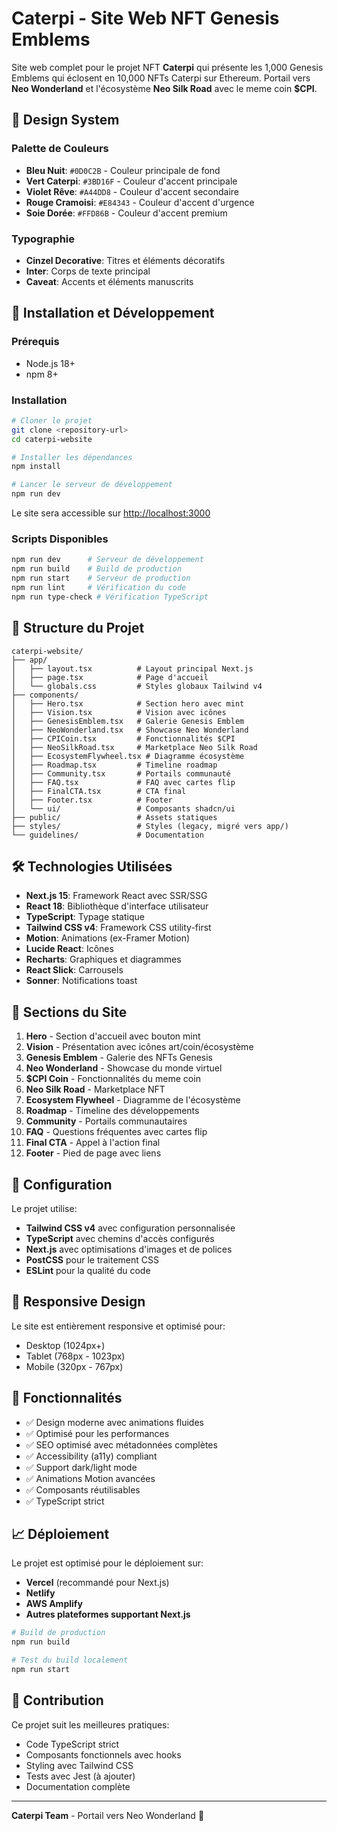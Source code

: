 # Caterpi - Site Web NFT Genesis Emblems

Site web complet pour le projet NFT **Caterpi** qui présente les 1,000 Genesis Emblems qui éclosent en 10,000 NFTs Caterpi sur Ethereum. Portail vers **Neo Wonderland** et l'écosystème **Neo Silk Road** avec le meme coin **$CPI**.

## 🎨 Design System

### Palette de Couleurs
- **Bleu Nuit**: `#0D0C2B` - Couleur principale de fond
- **Vert Caterpi**: `#3BD16F` - Couleur d'accent principale
- **Violet Rêve**: `#A44DD8` - Couleur d'accent secondaire
- **Rouge Cramoisi**: `#E84343` - Couleur d'accent d'urgence
- **Soie Dorée**: `#FFD86B` - Couleur d'accent premium

### Typographie
- **Cinzel Decorative**: Titres et éléments décoratifs
- **Inter**: Corps de texte principal
- **Caveat**: Accents et éléments manuscrits

## 🚀 Installation et Développement

### Prérequis
- Node.js 18+ 
- npm 8+

### Installation
```bash
# Cloner le projet
git clone <repository-url>
cd caterpi-website

# Installer les dépendances
npm install

# Lancer le serveur de développement
npm run dev
```

Le site sera accessible sur [http://localhost:3000](http://localhost:3000)

### Scripts Disponibles
```bash
npm run dev      # Serveur de développement
npm run build    # Build de production
npm run start    # Serveur de production
npm run lint     # Vérification du code
npm run type-check # Vérification TypeScript
```

## 📁 Structure du Projet

```
caterpi-website/
├── app/
│   ├── layout.tsx          # Layout principal Next.js
│   ├── page.tsx            # Page d'accueil
│   └── globals.css         # Styles globaux Tailwind v4
├── components/
│   ├── Hero.tsx            # Section hero avec mint
│   ├── Vision.tsx          # Vision avec icônes
│   ├── GenesisEmblem.tsx   # Galerie Genesis Emblem
│   ├── NeoWonderland.tsx   # Showcase Neo Wonderland
│   ├── CPICoin.tsx         # Fonctionnalités $CPI
│   ├── NeoSilkRoad.tsx     # Marketplace Neo Silk Road
│   ├── EcosystemFlywheel.tsx # Diagramme écosystème
│   ├── Roadmap.tsx         # Timeline roadmap
│   ├── Community.tsx       # Portails communauté
│   ├── FAQ.tsx             # FAQ avec cartes flip
│   ├── FinalCTA.tsx        # CTA final
│   ├── Footer.tsx          # Footer
│   └── ui/                 # Composants shadcn/ui
├── public/                 # Assets statiques
├── styles/                 # Styles (legacy, migré vers app/)
└── guidelines/             # Documentation
```

## 🛠 Technologies Utilisées

- **Next.js 15**: Framework React avec SSR/SSG
- **React 18**: Bibliothèque d'interface utilisateur
- **TypeScript**: Typage statique
- **Tailwind CSS v4**: Framework CSS utility-first
- **Motion**: Animations (ex-Framer Motion)
- **Lucide React**: Icônes
- **Recharts**: Graphiques et diagrammes
- **React Slick**: Carrousels
- **Sonner**: Notifications toast

## 🎯 Sections du Site

1. **Hero** - Section d'accueil avec bouton mint
2. **Vision** - Présentation avec icônes art/coin/écosystème
3. **Genesis Emblem** - Galerie des NFTs Genesis
4. **Neo Wonderland** - Showcase du monde virtuel
5. **$CPI Coin** - Fonctionnalités du meme coin
6. **Neo Silk Road** - Marketplace NFT
7. **Ecosystem Flywheel** - Diagramme de l'écosystème
8. **Roadmap** - Timeline des développements
9. **Community** - Portails communautaires
10. **FAQ** - Questions fréquentes avec cartes flip
11. **Final CTA** - Appel à l'action final
12. **Footer** - Pied de page avec liens

## 🔧 Configuration

Le projet utilise:
- **Tailwind CSS v4** avec configuration personnalisée
- **TypeScript** avec chemins d'accès configurés
- **Next.js** avec optimisations d'images et de polices
- **PostCSS** pour le traitement CSS
- **ESLint** pour la qualité du code

## 📱 Responsive Design

Le site est entièrement responsive et optimisé pour:
- Desktop (1024px+)
- Tablet (768px - 1023px)
- Mobile (320px - 767px)

## 🌟 Fonctionnalités

- ✅ Design moderne avec animations fluides
- ✅ Optimisé pour les performances
- ✅ SEO optimisé avec métadonnées complètes
- ✅ Accessibility (a11y) compliant
- ✅ Support dark/light mode
- ✅ Animations Motion avancées
- ✅ Composants réutilisables
- ✅ TypeScript strict

## 📈 Déploiement

Le projet est optimisé pour le déploiement sur:
- **Vercel** (recommandé pour Next.js)
- **Netlify**
- **AWS Amplify**
- **Autres plateformes supportant Next.js**

```bash
# Build de production
npm run build

# Test du build localement
npm run start
```

## 🤝 Contribution

Ce projet suit les meilleures pratiques:
- Code TypeScript strict
- Composants fonctionnels avec hooks
- Styling avec Tailwind CSS
- Tests avec Jest (à ajouter)
- Documentation complète

---

**Caterpi Team** - Portail vers Neo Wonderland 🦋